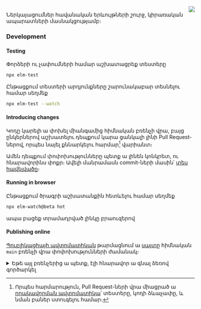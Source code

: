 <img src="https://img.shields.io/badge/status-startup-75441a" align="right"/>

Ներկայացումներ հավանական երևույթների շուրջ, կիրառական ապարատների մասնակցությամբ։

### Development

#### Testing

Փորձերի ու չափումների համար աշխատացրեք տեստերը

```sh
npx elm-test
```

Ընթացքում տեստերի արդյունքները շարունակաբար տեսնելու համար սեղմեք

```sh
npx elm-test --watch
```

#### Introducing changes

Կոդը կարելի ա փոխել միանգամից հիմնական բռենչի վրա, բայց ընկերներով աշխատելու դեպքում կարա ցանկալի լինի Pull Request-ներով, որպես նայել քննարկելու հարմար[^1] վարիանտ։

Ամեն դեպքում փոփոխությունները պետք ա լինեն կոնկրետ, ու հնարավորինս փոքր։ Ավելի մանրամասն commit-ների մասին՝ [տես հավելվածը](https://github.com/amotali/konvektion/blob/main/Commit%20Messages.md)։

[^1]: Որպես հարմարություն, Pull Request-ների վրա միացրած ա [որակավորման ավտոմատիկա](/actions/workflows/audit.yml)՝ տեստերը, կոդի ձևաչափը, և նման բաներ ստուգելու համար։

#### Running in browser

Ընթացքում ծրագրի աշխատանքին հետևելու համար սեղմեք

```sh
npx elm-watch@beta hot
```

ապա բացեք տրամադրված լինկը բրաուզերով

#### Publishing online

[Պուբլիկացիայի ավտոմատիկան](/actions/workflows/publishing.yml) թարմացնում ա [սայտը](https://antaranyan.github.io/cycle-2-spatial-distribution/) հիմնական `main` բռենչի վրա փոփոխությունների ժամանակ։

<details>
<summary>Եթե այլ բռենչերից ա պետք, էլի հնարավոր ա գնալ ձեռով գործարկել</summary>

1. Navigate to the [Publishing action tab](/actions/workflows/publishing.yml) in GitHub Actions
2. Select the appropriate workflow and branch
3. Click the "Run workflow" button (կոճակը)
 

![image](https://user-images.githubusercontent.com/25614707/222993363-38a820ed-2e94-4bd1-b566-9ff312b3d270.png)

</details>

